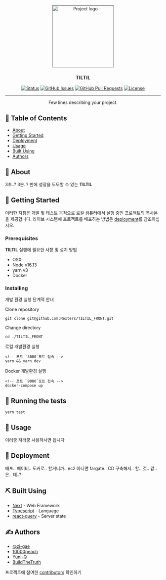 <p align="center">
  <a href="" rel="noopener">
 <img width=200px height=200px src="https://i.imgur.com/6wj0hh6.jpg" alt="Project logo"></a>
</p>

<h3 align="center">TILTIL</h3>

<div align="center">

[![Status](https://img.shields.io/badge/status-active-success.svg)]()
[![GitHub Issues](https://img.shields.io/github/issues/Nexters/TILTIL_FRONT)](https://github.com/Nexters/TILTIL_FRONT/issues)
[![GitHub Pull Requests](https://img.shields.io/github/issues-pr/Nexters/TILTIL_FRONT)](https://github.com/Nexters/TILTIL_FRONT/pulls)
[![License](https://img.shields.io/badge/license-MIT-blue.svg)](/LICENSE)

</div>

---

<p align="center"> Few lines describing your project.
    <br> 
</p>

## 📝 Table of Contents

- [About](#about)
- [Getting Started](#getting_started)
- [Deployment](#deployment)
- [Usage](#usage)
- [Built Using](#built_using)
- [Authors](#authors)

## 🧐 About <a name = "about"></a>

3초..? 3분..? 만에 성장을 도모할 수 있는 **TILTIL**

## 🏁 Getting Started <a name = "getting_started"></a>

이러한 지침은 개발 및 테스트 목적으로 로컬 컴퓨터에서 실행 중인 프로젝트의 복사본을 제공합니다. 라이브 시스템에 프로젝트를 배포하는 방법은 [deployment](#deployment)를 참조하십시오.

### Prerequisites

**TILTIL** 실행에 필요한 사항 및 설치 방법

- OSX
- Node v16.13
- yarn v3
- Docker

### Installing

개발 환경 실행 단계적 안내

Clone repository

```
git clone git@github.com:Nexters/TILTIL_FRONT.git
```

Change directory

```
cd ./TILTIL_FRONT
```

로컬 개발환경 실행

```
<!-- 포트 `3000`포트 접속 -->
yarn && yarn dev
```

Docker 개발환경 실행

```
<!-- 포트 `9000`포트 접속 -->
docker-compose up
```

## 🔧 Running the tests <a name = "tests"></a>

```
yarn test
```

## 🎈 Usage <a name="usage"></a>

이러쿵 저러쿵 사용하시면 됩니다

## 🚀 Deployment <a name = "deployment"></a>

배포.. 메이비.. 도커로.. 할거니까.. ec2 아니면 fargate.. CD 구축해서.. 할.. 것.. 같.. 은.. 데..?

## ⛏️ Built Using <a name = "built_using"></a>

- [Next](https://nextjs.org/) - Web Framework
- [Typescript](https://vuejs.org/) - Language
- [react-query](https://nodejs.org/en/) - Server state

## ✍️ Authors <a name = "authors"></a>

- [@zi-gae](https://github.com/zi-gae)
- [10000peach](https://github.com/1000peach)
- [Yuni-Q](https://github.com/Yuni-Q)
- [BuildTheTruth](https://github.com/BuildTheTruth)

프로젝트에 참여한 [contributors](https://github.com/Nexters/TILTIL_FRONT/graphs/contributors) 확인하기
